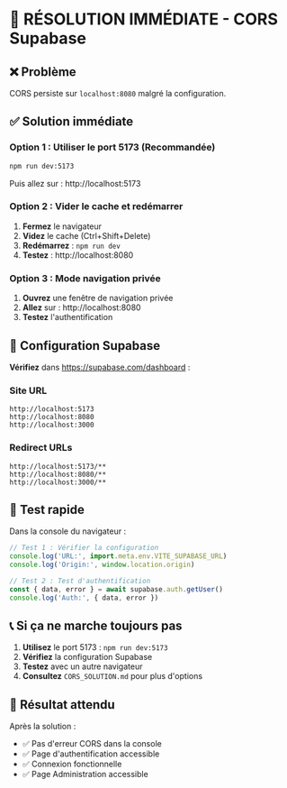 # 🚨 RÉSOLUTION IMMÉDIATE - CORS Supabase

## ❌ Problème
CORS persiste sur `localhost:8080` malgré la configuration.

## ✅ Solution immédiate

### Option 1 : Utiliser le port 5173 (Recommandée)
```bash
npm run dev:5173
```
Puis allez sur : http://localhost:5173

### Option 2 : Vider le cache et redémarrer
1. **Fermez** le navigateur
2. **Videz** le cache (Ctrl+Shift+Delete)
3. **Redémarrez** : `npm run dev`
4. **Testez** : http://localhost:8080

### Option 3 : Mode navigation privée
1. **Ouvrez** une fenêtre de navigation privée
2. **Allez** sur : http://localhost:8080
3. **Testez** l'authentification

## 🔧 Configuration Supabase

**Vérifiez** dans https://supabase.com/dashboard :

### Site URL
```
http://localhost:5173
http://localhost:8080
http://localhost:3000
```

### Redirect URLs
```
http://localhost:5173/**
http://localhost:8080/**
http://localhost:3000/**
```

## 🧪 Test rapide

Dans la console du navigateur :
```javascript
// Test 1 : Vérifier la configuration
console.log('URL:', import.meta.env.VITE_SUPABASE_URL)
console.log('Origin:', window.location.origin)

// Test 2 : Test d'authentification
const { data, error } = await supabase.auth.getUser()
console.log('Auth:', { data, error })
```

## 📞 Si ça ne marche toujours pas

1. **Utilisez** le port 5173 : `npm run dev:5173`
2. **Vérifiez** la configuration Supabase
3. **Testez** avec un autre navigateur
4. **Consultez** `CORS_SOLUTION.md` pour plus d'options

## 🎯 Résultat attendu

Après la solution :
- ✅ Pas d'erreur CORS dans la console
- ✅ Page d'authentification accessible
- ✅ Connexion fonctionnelle
- ✅ Page Administration accessible
